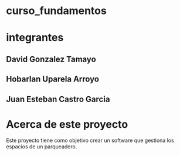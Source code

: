 # curso_fundamentos
# integrantes
## David Gonzalez Tamayo
## Hobarlan Uparela Arroyo
## Juan Esteban Castro Garcia

# Acerca de este proyecto 
Este proyecto tiene como objetivo crear un software que gestiona los espacios de un parqueadero.
